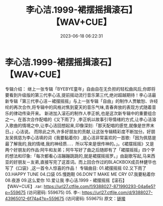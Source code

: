﻿---
title: 李心洁.1999-裙摆摇揖滚石】【WAV+CUE】
date: 2023-06-18 06:22:31
categories: WAV车载音乐、镜像
tags: 华语中文
---
# 李心洁.1999-裙摆摇揖滚石】【WAV+CUE】

专辑介绍：
继上一张专辑「BYEBYE童年」自由自在无负担的轻松曲风后,你即将要看到升级版的第三代李心洁,提前摇动流行音乐第三代,绝对超越期待！李心洁最新专辑「第三代李心洁－裙摆摇摇」与上一张专辑「自由」的制作人贾敏恕、许经纶的再次合作,将专辑中的风格对焦到夏天的音乐气味,青春奔放的表现方式随着音乐的律动传染开来。
新进加入滚石的制作人李正帆,也是这次新专辑中的重要组合之一。在首次合作配唱的《又下雨了》,李正帆以故事引导情绪的方式,让李心洁溶入歌曲的情境之中,让李心洁回想起来,印像深刻:「那天配唱的感觉,就像是世界末日。」心洁说。
而除此之外,许多好朋友的贡献,让这张专辑精彩度不断加分。好朋友吴佩慈为李心洁填的词《我要黏着你》,是心洁非常喜欢的一首歌:「因为佩慈是最了解我的,我的情绪,我的神经质．．．所以写来是很传神的。」。《裙摆摇摇》又是两个好朋友的作品:阿牛和友弟；阿牛写好了曲之后随即有了「裙摆摇摇」四个字的想法和印象:「每次都看心洁蹦蹦跳跳的,就是裙摆摇摇罗。」由副歌写起,马来西亚的好朋友－友弟,直接写完了这首词。而上回合作过的BLACKBOX成员林健华也写了《口袋》,这一首令人惊喜的作品！
专辑曲目:
01.裙摆摇摇
02.又下雨了
03.HAPPY TUNE
04.口袋
05.慢跑鞋
06.DON'T MAKE ME CRY
07.我要粘着你
08.夜游
09.这么爱你
10.爱让我
李心洁.1999 - 裙摆摇摇【滚石】【WAV+CUE】.rar: https://url27.ctfile.com/f/9388027-871990293-04a6e5?p=559675
(访问密码: 559675)
05. 李-: https://url27.ctfile.com/d/9388027-43965012-6f74a4?p=559675
(访问密码: 559675)
原文：[链接](https://blog.sina.com.cn/s/blog_1647c7e76010312dx.html)